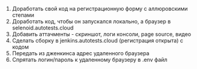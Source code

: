 1. Доработать свой код на регистрационную форму с аллюровскими степами
2. Доработать код, чтобы он запускался локально, а браузер в selenoid.autotests.cloud
3. Добавить аттачменты - скриншот, логи консоли, page source, видео
4. Сделать сборку в jenkins.autotests.cloud (регистрация открыта) с кодом
5. Передать из дженкинса адрес удаленного браузера
6. Спрятать логин/пароль к удаленному браузеру в .env файл